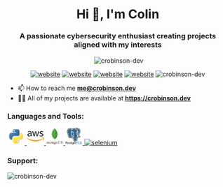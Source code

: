 <h1 align="center">Hi 👋, I'm Colin</h1>
<h3 align="center">A passionate cybersecurity enthusiast creating projects aligned with my interests</h3>

<p align="center">&nbsp;<img align="center" src="https://github-readme-stats.vercel.app/api?username=crobinson-dev&show_icons=true&locale=en" alt="crobinson-dev" /></p>

<div class="links" align="center">
    <a href="https://linkedin.com/in/colin-rob"><img src="https://img.shields.io/badge/LinkedIn-blue?logo=linkedin" alt="website"/></a>
    <a href="https://github.com/crobinson-dev"><img src="https://img.shields.io/badge/Github-white?logo=github&logoColor=000000" alt="website"></a>
    <a href="https://crobinson.dev"><img src="https://img.shields.io/badge/Website-black?logo=framer&logoColor=ffffff" alt="website"></a>
    <a href="https://ko-fi.com/crobinson_dev"><img src="https://img.shields.io/badge/KoFi-red?logo=kofi&logoColor=ffffff" alt="website"></a>
    <img src="https://komarev.com/ghpvc/?username=crobinson-dev&label=Profile%20views&color=0e75b6&style=flat" alt="crobinson-dev" />
</div>

- 📫 How to reach me **me@crobinson.dev**
- 👨‍💻 All of my projects are available at **https://crobinson.dev**


<h3 align="left">Languages and Tools:</h3>
<p align="left"> 
<a href="https://www.python.org" target="_blank" rel="noreferrer"> <img src="https://raw.githubusercontent.com/devicons/devicon/master/icons/python/python-original.svg" alt="python" width="40" height="40"/> </a> 
<a href="https://aws.amazon.com" target="_blank" rel="noreferrer"> <img src="https://raw.githubusercontent.com/devicons/devicon/master/icons/amazonwebservices/amazonwebservices-original-wordmark.svg" alt="aws" width="40" height="40"/> </a> 
<a href="https://www.mongodb.com/" target="_blank" rel="noreferrer"> <img src="https://raw.githubusercontent.com/devicons/devicon/master/icons/mongodb/mongodb-original-wordmark.svg" alt="mongodb" width="40" height="40"/> </a>
<a href="https://www.postgresql.org" target="_blank" rel="noreferrer"> <img src="https://raw.githubusercontent.com/devicons/devicon/master/icons/postgresql/postgresql-original-wordmark.svg" alt="postgresql" width="40" height="40"/> </a> 
<a href="https://www.selenium.dev" target="_blank" rel="noreferrer"> <img src="https://raw.githubusercontent.com/detain/svg-logos/780f25886640cef088af994181646db2f6b1a3f8/svg/selenium-logo.svg" alt="selenium" width="40" height="40"/> </a> 
</p>

<h3 align="left">Support:</h3>
<p><a href="https://ko-fi.com/crobinson-dev"> <img align="left" src="https://cdn.ko-fi.com/cdn/kofi3.png?v=3" height="50" width="210" alt="crobinson-dev" /></a></p><br><br>

